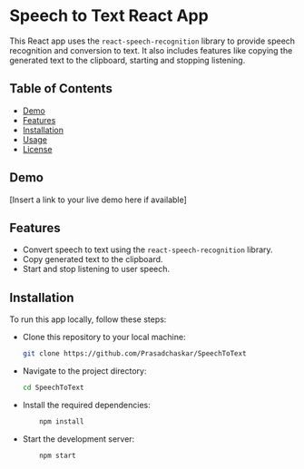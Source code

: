 # Speech to Text React App

This React app uses the `react-speech-recognition` library to provide speech recognition and conversion to text. It also includes features like copying the generated text to the clipboard, starting and stopping listening.

## Table of Contents

- [Demo](#demo)
- [Features](#features)
- [Installation](#installation)
- [Usage](#usage)
- [License](#license)

## Demo

[Insert a link to your live demo here if available]

## Features

- Convert speech to text using the `react-speech-recognition` library.
- Copy generated text to the clipboard.
- Start and stop listening to user speech.

## Installation

To run this app locally, follow these steps:

- Clone this repository to your local machine:
   ```bash
   git clone https://github.com/Prasadchaskar/SpeechToText
- Navigate to the project directory:
   ```bash
   cd SpeechToText
- Install the required dependencies:
  ```bash
      npm install
- Start the development server:
  ```bash
      npm start
